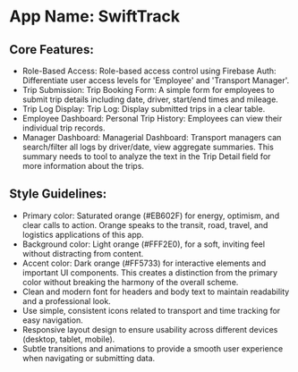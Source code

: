 # **App Name**: SwiftTrack

## Core Features:

- Role-Based Access: Role-based access control using Firebase Auth: Differentiate user access levels for 'Employee' and 'Transport Manager'.
- Trip Submission: Trip Booking Form: A simple form for employees to submit trip details including date, driver, start/end times and mileage.
- Trip Log Display: Trip Log: Display submitted trips in a clear table.
- Employee Dashboard: Personal Trip History: Employees can view their individual trip records.
- Manager Dashboard: Managerial Dashboard: Transport managers can search/filter all logs by driver/date, view aggregate summaries. This summary needs to tool to analyze the text in the Trip Detail field for more information about the trips.

## Style Guidelines:

- Primary color: Saturated orange (#EB602F) for energy, optimism, and clear calls to action. Orange speaks to the transit, road, travel, and logistics applications of this app.
- Background color: Light orange (#FFF2E0), for a soft, inviting feel without distracting from content.
- Accent color: Dark orange (#FF5733) for interactive elements and important UI components. This creates a distinction from the primary color without breaking the harmony of the overall scheme.
- Clean and modern font for headers and body text to maintain readability and a professional look.
- Use simple, consistent icons related to transport and time tracking for easy navigation.
- Responsive layout design to ensure usability across different devices (desktop, tablet, mobile).
- Subtle transitions and animations to provide a smooth user experience when navigating or submitting data.